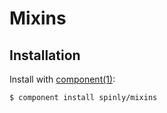 
# Mixins

## Installation

  Install with [component(1)](http://github.com/component/component):

    $ component install spinly/mixins

